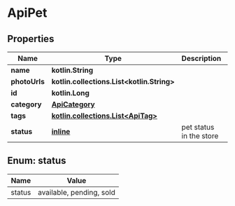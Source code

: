 
# ApiPet

## Properties
Name | Type | Description | Notes
------------ | ------------- | ------------- | -------------
**name** | **kotlin.String** |  | 
**photoUrls** | **kotlin.collections.List&lt;kotlin.String&gt;** |  | 
**id** | **kotlin.Long** |  |  [optional]
**category** | [**ApiCategory**](ApiCategory.md) |  |  [optional]
**tags** | [**kotlin.collections.List&lt;ApiTag&gt;**](ApiTag.md) |  |  [optional]
**status** | [**inline**](#Status) | pet status in the store |  [optional]


<a id="Status"></a>
## Enum: status
Name | Value
---- | -----
status | available, pending, sold



